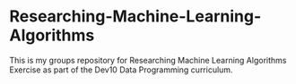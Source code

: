 # Researching-Machine-Learning-Algorithms

This is my groups repository for Researching Machine Learning Algorithms Exercise as part of the Dev10 Data Programming curriculum.
